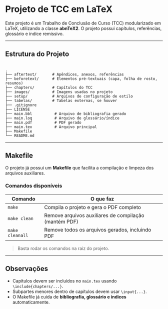 
# Projeto de TCC em LaTeX

Este projeto é um Trabalho de Conclusão de Curso (TCC) modularizado em LaTeX, utilizando a classe **abnTeX2**. O projeto possui capítulos, referências, glossário e índice remissivo.

---

## Estrutura do Projeto

```

.
├── aftertext/       # Apêndices, anexos, referências
├── beforetext/      # Elementos pré-textuais (capa, folha de rosto, resumos)
├── chapters/        # Capítulos do TCC
├── images/          # Imagens usadas no projeto
├── setup/           # Arquivos de configuração de estilo
├── tabelas/         # Tabelas externas, se houver
├── .gitignore
├── LICENSE
├── main.bbl          # Arquivo de bibliografia gerado
├── main.loq          # Arquivo de glossário/índice
├── main.pdf          # PDF gerado
├── main.tex          # Arquivo principal
├── Makefile
└── README.md

```

---

## Makefile

O projeto já possui um **Makefile** que facilita a compilação e limpeza dos arquivos auxiliares.  

### Comandos disponíveis

| Comando        | O que faz |
|----------------|-----------|
| `make`         | Compila o projeto e gera o PDF completo |
| `make clean`   | Remove arquivos auxiliares de compilação (mantém PDF) |
| `make cleanall`| Remove todos os arquivos gerados, incluindo PDF |

> Basta rodar os comandos na raiz do projeto.

---

## Observações

- Capítulos devem ser incluídos no `main.tex` usando `\include{chapters/...}`.  
- Subpartes menores dentro de capítulos devem usar `\input{...}`.  
- O Makefile já cuida de **bibliografia, glossário e índices** automaticamente.